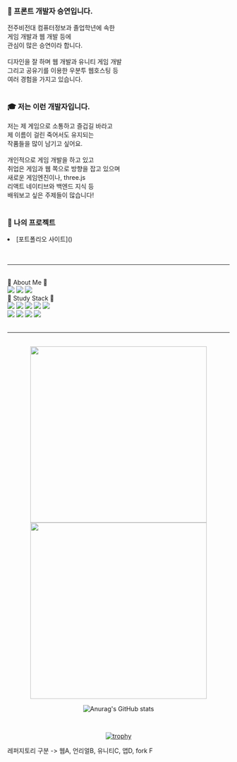 <body>
<div>
<h3>👋 프론트 개발자 승연입니다.</h3>
전주비전대 컴퓨터정보과 졸업학년에 속한<br>
게임 개발과 웹 개발 등에<br>
관심이 많은 승연이라 합니다.<br>
<br>
디자인을 잘 하며 웹 개발과 유니티 게임 개발<br>
그리고 공유기를 이용한 우분투 웹호스팅 등<br>
여러 경험을 가지고 있습니다.<br>
<br> 
<h3>🎓 저는 이런 개발자입니다.</h3>
저는 제 게임으로 소통하고 즐겁길 바라고<br>
제 이름이 걸린 죽어서도 유지되는<br>
작품들을 많이 남기고 싶어요.<br>
<br>
개인적으로 게임 개발을 하고 있고<br>
취업은 게임과 웹 쪽으로 방향을 잡고 있으며<br>
새로운 게임엔진이나, three.js<br> 
리액트 네이티브와 백엔드 지식 등<br>
배워보고 싶은 주제들이 많습니다!<br>
<br>
<h3>📌 나의 프로젝트</h3>
<li>[포트폴리오 사이트]()</li><br>
<br>
<hr>
<br>
<div>
🧸 About Me 🧸<br>
<a href="https://blog.naver.com/catoo_4" target="_blank"><img src="https://img.shields.io/badge/BLOG(Daily)-03C75A?style=flat-square&logo=Naver&logoColor=white"></a>
<a href="https://seungyeon04.github.io/A_Study/" target="_blank"><img src="https://img.shields.io/badge/BLOG(Study1)-000000?style=flat-square&logo=github&logoColor=white"></a>
<a href="https://purple-tail-e77.notion.site/b3a4e9bf905f4ed28251a383aec9d9e3?pvs=74"><img src="https://img.shields.io/badge/notion(X)-000000?style=flat-square&logo=notion&logoColor=white"></a>

<br>
🌈 Study Stack 🌈<br>
<img src="https://img.shields.io/badge/C%23-462679?style=flat-square&logo=.NET&logoColor=white">
<img src="https://img.shields.io/badge/C-DBA901?style=flat-square&logo=C&logoColor=white">
<img src="https://img.shields.io/badge/HTML-E34F26?style=flat-square&logo=html5&logoColor=white">
<img src="https://img.shields.io/badge/CSS-1572B6?style=flat-square&logo=css3&logoColor=white">
<img src="https://img.shields.io/badge/React-50bcdf?style=flat-square&logo=react&logoColor=white"/>
<br> 
<img src="https://img.shields.io/badge/Java-e16500?style=flat-square&logo=eclipseide&logoColor=white"/>
<img src="https://img.shields.io/badge/Python-106393?style=flat-square&logo=Python&logoColor=white"/>
<img src="https://img.shields.io/badge/Linux-292929?style=flat-square&logo=Linux&logoColor=white">
<img src="https://img.shields.io/badge/Ubuntu-E95420?style=flat-square&logo=Ubuntu&logoColor=white">
</div>
<br>
<hr>
<br>
<div align="center">
<!-- 🌈 가장 많이 사용한 언어 -->
<img src="https://raw.githubusercontent.com/SeungYeon04/F_StatsUI/output/generated/languages.svg" width="400"/>

<a href="https://www.gitanimals.org/en_US?utm_medium=image&utm_source=SeungYeon04&utm_content=farm">
<img
  src="https://render.gitanimals.org/farms/SeungYeon04"
  style="width: 400px;"
/>
</a>

</div>

<div align="center">

![Anurag's GitHub stats](https://github-readme-stats.vercel.app/api?username=SeungYeon04&show_icons=true&theme=transparent)

<br>

[![trophy](https://github-profile-trophy.vercel.app/?username=SeungYeon04&theme=flat&column=5)](https://github.com/dkssud8150/)

</div>
레퍼지토리 구분 -> 웹A, 언리얼B, 유니티C, 앱D, fork F  
</body>
